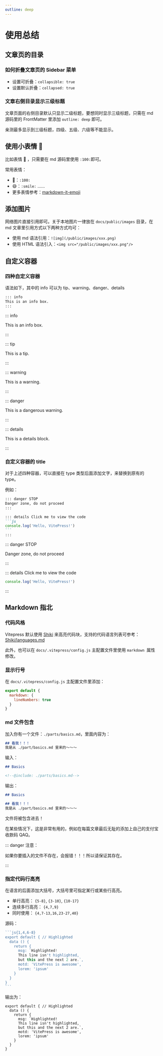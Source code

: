 ```yaml
---
outline: deep
---
```


# 使用总结

## 文章页的目录

### 如何折叠文章页的 Sidebar 菜单

- 设置可折叠：`collapsible: true`
- 设置默认折叠：`collapsed: true`

### 文章右侧目录显示三级标题

文章页面的右侧目录默认只显示二级标题，要想同时显示三级标题，只需在 md 源码里的 FrontMatter 里添加 `outline: deep` 即可。

亲测最多显示到三级标题，四级、五级、六级等不能显示。

## 使用小表情 :100:

比如表情 :100: ，只需要在 md 源码里使用 `:100:`即可。

常用表情：

- :100:：`:100:`
- :smile:：`:smile:`
  ……
- 更多表情参考：[markdown-it-emoji](https://github.com/markdown-it/markdown-it-emoji/blob/master/lib/data/full.json)

## 添加图片
网络图片直接引用即可。关于本地图片一律放在 `docs/public/images` 目录，在 md 文章里引用方式以下两种方式均可：
  - 使用 md 语法引用：`![img](/public/images/xxx.png)`
  - 使用 HTML 语法引入：`<img src="/public/images/xxx.png"/>`

## 自定义容器

### 四种自定义容器

语法如下，其中的 info 可以为 tip、warning、danger、details

```markdown
::: info
This is an info box.
:::
```

::: info 

This is an info box. 

::: 

::: tip 

This is a tip.

 ::: 

::: warning 

This is a warning. 

::: 

::: danger 

This is a dangerous warning. 

::: 

::: details 

This is a details block.

 :::

### 自定义容器的 title

对于上述四种容器，可以直接在 type 类型后面添加文字，来替换到原有的 type。

例如：

````markdown
::: danger STOP
Danger zone, do not proceed
:::

::: details Click me to view the code
```js
console.log('Hello, VitePress!')
```
:::
````

::: danger STOP 

Danger zone, do not proceed 

::: 

::: details Click me to view the code

```js
console.log('Hello, VitePress!')
```

:::

## Markdown 指北

### 代码风格

Vitepress 默认使用 [Shiki](https://shiki.matsu.io/) 来高亮代码块，支持的代码语言列表可参考：[Shiki/languages.md](https://github.com/shikijs/shiki/blob/main/docs/languages.md)

此外，也可以在 `docs/.vitepress/config.js` 主配置文件里使用 `markdown `属性修改。

### 显示行号

在 `docs/.vitepress/config.js` 主配置文件里添加：

```js
export default {
  markdown: {
    lineNumbers: true
  }
}
```

### md 文件包含

加入你有一个文件：`./parts/basics.md`，里面内容为：

```markdown
## 看我！！！
我是从 ./part/basics.md 里来的～～～
```

输入：

```markdown
## Basics

<!--@include: ./parts/basics.md-->
```

输出：

```markdown 
## Basics

## 看我！！！
我是从 ./part/basics.md 里来的～～～
```

文件将被包含进去！

在某些情况下，这是非常有用的，例如在每篇文章最后无耻的添加上自己的支付宝收款码 QAQ。

:::  danger 注意：

如果你要插入的文件不存在，会报错！！！所以请保证其存在。

:::

### 指定代码行高亮

在语言的后面添加大括号，大括号里可指定某行或某些行高亮。

- 单行高亮： `{5-8}`, `{3-10}`, `{10-17}`
- 连续多行高亮： `{4,7,9}`
- 同时使用： `{4,7-13,16,23-27,40}`

源码：

````js
```js{1,4,6-8}
export default { // Highlighted
  data () {
    return {
      msg: `Highlighted!
      This line isn't highlighted,
      but this and the next 2 are.`,
      motd: 'VitePress is awesome',
      lorem: 'ipsum'
    }
  }
}
```
````

输出为：

```js{1,4,6-8}
export default { // Highlighted
  data () {
    return {
      msg: `Highlighted!
      This line isn't highlighted,
      but this and the next 2 are.`,
      motd: 'VitePress is awesome',
      lorem: 'ipsum'
    }
  }
}
```